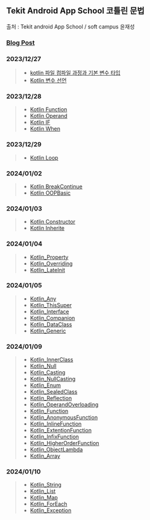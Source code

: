 ## Tekit Android App School 코틀린 문법
출처 : Tekit android App School / soft campus 윤재성   
### [Blog Post](https://chanho-study.tistory.com/category/TEKIT%20ANDROID%20SCHOOL)
### 2023/12/27
> + [kotlin 파일 컴파일 과정과 기본 변수 타입](https://github.com/chanho0908/tekit_android_app_school/blob/master/app/src/main/java/com/myproject/tekit_kotlin_study/Week1/Kotlin05_Literal/main.kt)
> + [Kotlin 변수 선언](https://github.com/chanho0908/tekit_android_app_school/blob/master/app/src/main/java/com/myproject/tekit_kotlin_study/Week1/Kotlin07_Variable/main.kt)
### 2023/12/28
> + [Kotlin Function](https://github.com/chanho0908/tekit_android_app_school/blob/master/app/src/main/java/com/myproject/tekit_kotlin_study/Week1/Kotlin08_Function/main.kt)
> + [Kotlin Operand](https://github.com/chanho0908/tekit_android_app_school/blob/master/app/src/main/java/com/myproject/tekit_kotlin_study/Week1/Kotlin09_operand/main.kt)
> + [Kotlin IF](https://github.com/chanho0908/tekit_android_app_school/blob/master/app/src/main/java/com/myproject/tekit_kotlin_study/Week1/Kotlin10_IF/main.kt)
> + [Kotlin When](https://github.com/chanho0908/tekit_android_app_school/blob/master/app/src/main/java/com/myproject/tekit_kotlin_study/Week1/Kotlin11_When/main.kt)
### 2023/12/29
> + [Kotlin Loop](https://github.com/chanho0908/tekit_android_app_school/blob/master/app/src/main/java/com/myproject/tekit_kotlin_study/Week1/Kotlin12_Loop/main.kt)
### 2024/01/02
> + [Kotlin BreakContinue](https://github.com/chanho0908/tekit_android_app_school/blob/master/app/src/main/java/com/myproject/tekit_kotlin_study/Week1/Kotlin13_BreakContinue/main.kt)
> + [Kotlin OOPBasic](https://github.com/chanho0908/tekit_android_app_school/blob/master/app/src/main/java/com/myproject/tekit_kotlin_study/Week1/Kotlin14_OOPBasic/main.kt)
### 2024/01/03
> + [Kotlin Constructor](https://github.com/chanho0908/tekit_android_app_school/blob/master/app/src/main/java/com/myproject/tekit_kotlin_study/Week1/Kotlin15_Contructor/main.kt)
> + [Kotlin Inherite](https://github.com/chanho0908/tekit_android_app_school/blob/master/app/src/main/java/com/myproject/tekit_kotlin_study/Week1/Kotlin_16_inherite/main.kt)
### 2024/01/04
> + [Kotlin_Property](https://github.com/chanho0908/tekit_android_app_school/blob/master/app/src/main/java/com/myproject/tekit_kotlin_study/kotlin/Kotlin19_Property/main.kt)
> + [Kotlin_Overriding](https://github.com/chanho0908/tekit_android_app_school/blob/master/app/src/main/java/com/myproject/tekit_kotlin_study/kotlin/Kotlin21_Overriding/main.kt)
> + [Kotlin_LateInit](https://github.com/chanho0908/tekit_android_app_school/blob/master/app/src/main/java/com/myproject/tekit_kotlin_study/kotlin/Kotlin20_LateInit/main.kt)
### 2024/01/05
> + [Kotlin_Any](https://github.com/chanho0908/tekit_android_app_school/blob/master/app/src/main/java/com/myproject/tekit_kotlin_study/kotlin/Kotlin22_Any/main.kt)
> + [Kotlin_ThisSuper](https://github.com/chanho0908/tekit_android_app_school/blob/master/app/src/main/java/com/myproject/tekit_kotlin_study/kotlin/Kotlin23_ThisSuper/main.kt)
> + [Kotlin_Interface](https://github.com/chanho0908/tekit_android_app_school/blob/master/app/src/main/java/com/myproject/tekit_kotlin_study/kotlin/Kotlin24_Interface/main.kt)
> + [Kotlin_Companion](https://github.com/chanho0908/tekit_android_app_school/blob/master/app/src/main/java/com/myproject/tekit_kotlin_study/kotlin/Kotlin25_Companion/main.kt)
> + [Kotlin_DataClass](https://github.com/chanho0908/tekit_android_app_school/blob/master/app/src/main/java/com/myproject/tekit_kotlin_study/kotlin/Kotlin27_DataClass/main.kt)
> + [Kotlin_Generic](https://github.com/chanho0908/tekit_android_app_school/blob/master/app/src/main/java/com/myproject/tekit_kotlin_study/kotlin/Kotlin28_Generic/main.kt)
### 2024/01/09
> + [Kotlin_InnerClass](https://github.com/chanho0908/tekit_android_app_school/blob/master/app/src/main/java/com/myproject/tekit_kotlin_study/kotlin/Kotlin29_InnerClass/main.kt)
> + [Kotlin_Null](https://github.com/chanho0908/tekit_android_app_school/blob/master/app/src/main/java/com/myproject/tekit_kotlin_study/kotlin/Kotlin30_Null/main.kt)
> + [Kotlin_Casting](https://github.com/chanho0908/tekit_android_app_school/blob/master/app/src/main/java/com/myproject/tekit_kotlin_study/kotlin/Kotlin31_Casting/main.kt)
> + [Kotlin_NullCasting](https://github.com/chanho0908/tekit_android_app_school/blob/master/app/src/main/java/com/myproject/tekit_kotlin_study/kotlin/Kotlin32_NullCasting/main.kt)
> + [Kotlin_Enum](https://github.com/chanho0908/tekit_android_app_school/blob/master/app/src/main/java/com/myproject/tekit_kotlin_study/kotlin/Kotlin33_Enum/main.kt)
> + [Kotlin_SealedClass](https://github.com/chanho0908/tekit_android_app_school/blob/master/app/src/main/java/com/myproject/tekit_kotlin_study/kotlin/Kotlin34_SealedClass/main.kt)
> + [Kotlin_Reflection](https://github.com/chanho0908/tekit_android_app_school/blob/master/app/src/main/java/com/myproject/tekit_kotlin_study/kotlin/Kotlin35_Reflection/main.kt)
> + [Kotlin_OperandOverloading](https://github.com/chanho0908/tekit_android_app_school/blob/master/app/src/main/java/com/myproject/tekit_kotlin_study/kotlin/Kotlin38_OperandOverloading/main.kt)
> + [Kotlin_Function](https://github.com/chanho0908/tekit_android_app_school/blob/master/app/src/main/java/com/myproject/tekit_kotlin_study/kotlin/Kotlin39_Function/main.kt)
> + [Kotlin_AnonymousFunction](https://github.com/chanho0908/tekit_android_app_school/blob/master/app/src/main/java/com/myproject/tekit_kotlin_study/kotlin/Kotlin40_AnonymousFunction/main.kt)
> + [Kotlin_InlineFunction](https://github.com/chanho0908/tekit_android_app_school/blob/master/app/src/main/java/com/myproject/tekit_kotlin_study/kotlin/Kotlin41_InlineFunction/main.kt)
> + [Kotlin_ExtentionFunction](https://github.com/chanho0908/tekit_android_app_school/blob/master/app/src/main/java/com/myproject/tekit_kotlin_study/kotlin/Kotlin42_ExtentionFunction/main.kt)
> + [Kotlin_InfixFunction](https://github.com/chanho0908/tekit_android_app_school/blob/master/app/src/main/java/com/myproject/tekit_kotlin_study/kotlin/Kotlin43_InfixFunction/main.kt)
> + [Kotlin_HigherOrderFunction](https://github.com/chanho0908/tekit_android_app_school/blob/master/app/src/main/java/com/myproject/tekit_kotlin_study/kotlin/Kotlin44_HigherOrderFunction/main.kt)
> + [Kotlin_ObjectLambda](https://github.com/chanho0908/tekit_android_app_school/blob/master/app/src/main/java/com/myproject/tekit_kotlin_study/kotlin/Kotlin45_ObjectLambda/main.kt)
> + [Kotlin_Array](https://github.com/chanho0908/tekit_android_app_school/blob/master/app/src/main/java/com/myproject/tekit_kotlin_study/kotlin/Kotlin46_Array/main.kt)
### 2024/01/10
> + [Kotlin_String](https://github.com/chanho0908/tekit_android_app_school/blob/master/app/src/main/java/com/myproject/tekit_kotlin_study/kotlin/Kotlin47_String/main.kt)
> + [Kotlin_List](https://github.com/chanho0908/tekit_android_app_school/blob/master/app/src/main/java/com/myproject/tekit_kotlin_study/kotlin/Kotlin48_List/main.kt)
> + [Kotlin_Map](https://github.com/chanho0908/tekit_android_app_school/blob/master/app/src/main/java/com/myproject/tekit_kotlin_study/kotlin/Kotlin49_Map/main.kt)
> + [Kotlin_ForEach](https://github.com/chanho0908/tekit_android_app_school/blob/master/app/src/main/java/com/myproject/tekit_kotlin_study/kotlin/Kotlin50_ForEach/main.kt)
> + [Kotlin_Exception](https://github.com/chanho0908/Tekit_Android_App_School/blob/master/app/src/main/java/com/myproject/tekit_kotlin_study/kotlin/Kotlin51_Exception/main.kt)
